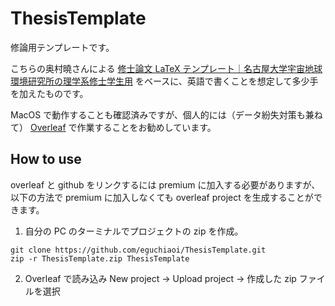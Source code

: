 # ThesisTemplate

修論用テンプレートです。

こちらの奥村曉さんによる [修士論文 LaTeX テンプレート｜名古屋大学宇宙地球環境研究所の理学系修士学生用](https://github.com/akira-okumura/MasterThesisTemplate) をベースに、英語で書くことを想定して多少手を加えたものです。

MacOS で動作することも確認済みですが、個人的には（データ紛失対策も兼ねて） [Overleaf](https://ja.overleaf.com/) で作業することをお勧めしています。

## How to use

overleaf と github をリンクするには premium に加入する必要がありますが、以下の方法で premium に加入しなくても overleaf project を生成することができます。

1. 自分の PC のターミナルでプロジェクトの zip を作成。
```
git clone https://github.com/eguchiaoi/ThesisTemplate.git
zip -r ThesisTemplate.zip ThesisTemplate
```

2. Overleaf で読み込み
New project -> Upload project -> 作成した zip ファイルを選択
